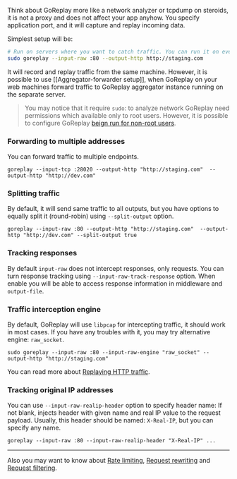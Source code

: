 Think about GoReplay more like a network analyzer or tcpdump on steroids, it is not a proxy and does not affect your app anyhow. You specify application port, and it will capture and replay incoming data.

Simplest setup will be:
```bash
# Run on servers where you want to catch traffic. You can run it on every `web` machine.
sudo goreplay --input-raw :80 --output-http http://staging.com
```
It will record and replay traffic from the same machine. However, it is possible to use [[Aggregator-forwarder setup]], when GoReplay on your web machines forward traffic to GoReplay aggregator instance running on the separate server.

> You may notice that it require `sudo`: to analyze network GoReplay need permissions which available only to root users. However, it is possible to configure GoReplay [beign run for non-root users](Running-as-non-root-user.md).

### Forwarding to multiple addresses

You can forward traffic to multiple endpoints.
```
goreplay --input-tcp :28020 --output-http "http://staging.com"  --output-http "http://dev.com"
```

### Splitting traffic

By default, it will send same traffic to all outputs, but you have options to equally split it (round-robin) using  `--split-output` option.

```
goreplay --input-raw :80 --output-http "http://staging.com"  --output-http "http://dev.com" --split-output true
```

### Tracking responses

By default `input-raw` does not intercept responses, only requests. You can turn response tracking using `--input-raw-track-response` option. When enable you will be able to access response information in middleware and `output-file`.

### Traffic interception engine

By default, GoReplay will use `libpcap` for intercepting traffic, it should work in most cases. If you have any troubles with it, you may try alternative engine: `raw_socket`.

```
sudo goreplay --input-raw :80 --input-raw-engine "raw_socket" --output-http "http://staging.com"
```

You can read more about [Replaying HTTP traffic](Replaying-HTTP-traffic.md).

### Tracking original IP addresses

You can use `--input-raw-realip-header` option to specify header name: If not blank, injects header with given name and real IP value to the request payload. Usually, this header should be named: `X-Real-IP`, but you can specify any name.

`goreplay --input-raw :80 --input-raw-realip-header "X-Real-IP" ...`

***

Also you may want to know about [Rate limiting](Rate-limiting.md), [Request rewriting](Request-rewriting.md) and [Request filtering](Request-filtering.md).
